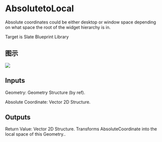 # AbsolutetoLocal

Absolute coordinates could be either desktop or window space depending on what space the root of the widget hierarchy is in.

Target is Slate Blueprint Library

## 图示

![]($-20221218-21214662.png)

## Inputs

Geometry: Geometry Structure (by ref).

Absolute Coordinate: Vector 2D Structure.  

## Outputs

Return Value: Vector 2D Structure. Transforms AbsoluteCoordinate into the local space of this Geometry..

